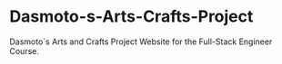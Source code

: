 # Dasmoto-s-Arts-Crafts-Project
  Dasmoto`s Arts and Crafts Project Website for the Full-Stack Engineer Course.
